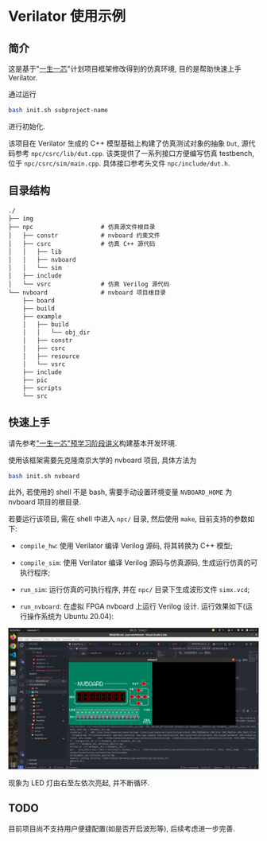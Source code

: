 # Verilator 使用示例

## 简介

这是基于"[一生一芯](https://ysyx.oscc.cc/)"计划项目框架修改得到的仿真环境, 目的是帮助快速上手 Verilator. 

通过运行
```bash
bash init.sh subproject-name
```
进行初始化.

该项目在 Verilator 生成的 C++ 模型基础上构建了仿真测试对象的抽象 `Dut`, 源代码参考 `npc/csrc/lib/dut.cpp`. 该类提供了一系列接口方便编写仿真 testbench, 位于 `npc/csrc/sim/main.cpp`. 具体接口参考头文件 `npc/include/dut.h`.

## 目录结构

```
./
├── img
├── npc                   # 仿真源文件根目录
│   ├── constr            # nvboard 约束文件
│   ├── csrc              # 仿真 C++ 源代码
│   │   ├── lib
│   │   ├── nvboard
│   │   └── sim
│   ├── include
│   └── vsrc              # 仿真 Verilog 源代码
└── nvboard               # nvboard 项目根目录
    ├── board
    ├── build
    ├── example
    │   ├── build
    │   │   └── obj_dir
    │   ├── constr
    │   ├── csrc
    │   ├── resource
    │   └── vsrc
    ├── include
    ├── pic
    ├── scripts
    └── src
```

## 快速上手

请先参考["一生一芯"预学习阶段讲义](https://ysyx.oscc.cc/docs/prestudy/prestudy.html)构建基本开发环境.

使用该框架需要先克隆南京大学的 nvboard 项目, 具体方法为

```bash
bash init.sh nvboard
```

此外, 若使用的 shell 不是 bash, 需要手动设置环境变量 `NVBOARD_HOME` 为 nvboard 项目的根目录.

若要运行该项目, 需在 shell 中进入 `npc/` 目录, 然后使用 `make`, 目前支持的参数如下:

+ `compile_hw`: 使用 Verilator 编译 Verilog 源码, 将其转换为 C++ 模型;

+ `compile_sim`: 使用 Verilator 编译 Verilog 源码与仿真源码, 生成运行仿真的可执行程序;

+ `run_sim`: 运行仿真的可执行程序, 并在 `npc/` 目录下生成波形文件 `simx.vcd`;

+ `run_nvboard`: 在虚拟 FPGA nvboard 上运行 Verilog 设计. 运行效果如下(运行操作系统为 Ubuntu 20.04):

![nvboard-exec-example](./img/nvboard-exec-example.png)

现象为 LED 灯由右至左依次亮起, 并不断循环.

## TODO

目前项目尚不支持用户便捷配置(如是否开启波形等), 后续考虑进一步完善.
